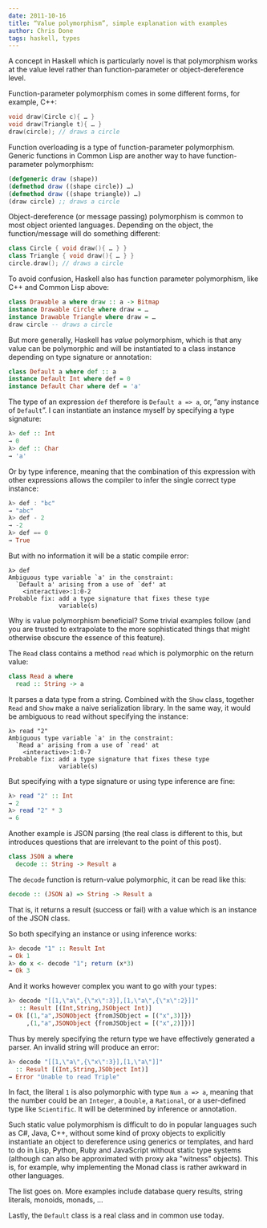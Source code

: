 ```yaml
---
date: 2011-10-16
title: “Value polymorphism”, simple explanation with examples
author: Chris Done
tags: haskell, types
---
```


A concept in Haskell which is particularly novel is that polymorphism
works at the value level rather than function-parameter or
object-dereference level.

Function-parameter polymorphism comes in some different forms, for
example, C++:

``` cpp
void draw(Circle c){ … }
void draw(Triangle t){ … }
draw(circle); // draws a circle
```

Function overloading is a type of function-parameter
polymorphism. Generic functions in Common Lisp are another way to have
function-parameter polymorphism:

``` commonlisp
(defgeneric draw (shape))
(defmethod draw ((shape circle)) …)
(defmethod draw ((shape triangle)) …)
(draw circle) ;; draws a circle
```

Object-dereference (or message passing) polymorphism is common to most
object oriented languages. Depending on the object, the function/message will
do something different:

``` cpp
class Circle { void draw(){ … } }
class Triangle { void draw(){ … } }
circle.draw(); // draws a circle
```

To avoid confusion, Haskell also has function parameter
polymorphism, like C++ and Common Lisp above:

``` haskell
class Drawable a where draw :: a -> Bitmap
instance Drawable Circle where draw = …
instance Drawable Triangle where draw = …
draw circle -- draws a circle
```

But more generally, Haskell has *value* polymorphism, which is that
any value can be polymorphic and will be instantiated to a class
instance depending on type signature or annotation:

``` haskell
class Default a where def :: a
instance Default Int where def = 0
instance Default Char where def = 'a'
```

The type of an expression `def` therefore is `Default a => a`, or,
“any instance of `Default`”. I can instantiate an instance myself by
specifying a type signature:

``` haskell
λ> def :: Int
→ 0
λ> def :: Char
→ 'a'
```

Or by type inference, meaning that the combination of this expression
with other expressions allows the compiler to infer the single correct
type instance:

``` haskell
λ> def : "bc"
→ "abc"
λ> def - 2
→ -2
λ> def == 0
→ True
```

But with no information it will be a static compile error:

    λ> def
    Ambiguous type variable `a' in the constraint:
      `Default a' arising from a use of `def' at
        <interactive>:1:0-2
    Probable fix: add a type signature that fixes these type
                  variable(s)

Why is value polymorphism beneficial? Some trivial examples follow
(and you are trusted to extrapolate to the more sophisticated things
that might otherwise obscure the essence of this feature).

The `Read` class contains a method `read` which is polymorphic on the
return value:

``` haskell
class Read a where
  read :: String -> a
```

It parses a data type from a string. Combined with the `Show` class,
together `Read` and `Show` make a naive serialization
library. In the same way, it would be ambiguous to read without
specifying the instance:

    λ> read "2"
    Ambiguous type variable `a' in the constraint:
      `Read a' arising from a use of `read' at
        <interactive>:1:0-7
    Probable fix: add a type signature that fixes these type
                  variable(s)

But specifying with a type signature or using type inference are fine:

``` haskell
λ> read "2" :: Int
→ 2
λ> read "2" * 3
→ 6
```


Another example is JSON parsing (the real class is different to this,
but introduces questions that are irrelevant to the point of this
post).

``` haskell
class JSON a where
  decode :: String -> Result a
```

The `decode` function is return-value polymorphic, it can be read like this:

``` haskell
decode :: (JSON a) => String -> Result a
```

That is, it returns a result (success or fail) with a value which is
an instance of the JSON class.

So both specifying an instance or using inference works:

``` haskell
λ> decode "1" :: Result Int
→ Ok 1
λ> do x <- decode "1"; return (x*3)
→ Ok 3
```

And it works however complex you want to go with your types:

``` haskell
λ> decode "[[1,\"a\",{\"x\":3}],[1,\"a\",{\"x\":2}]]"
   :: Result [(Int,String,JSObject Int)]
→ Ok [(1,"a",JSONObject {fromJSObject = [("x",3)]})
     ,(1,"a",JSONObject {fromJSObject = [("x",2)]})]
```

Thus by merely specifying the return type we have effectively
generated a parser. An invalid string will produce an error:

``` haskell
λ> decode "[[1,\"a\",{\"x\":3}],[1,\"a\"]]"
  :: Result [(Int,String,JSObject Int)]
→ Error "Unable to read Triple"
```

In fact, the literal `1` is also polymorphic with type `Num a => a`,
meaning that the number could be an `Integer`, a `Double`, a
`Rational`, or a user-defined type like `Scientific`. It will be
determined by inference or annotation.

Such static value polymorphism is difficult to do in popular languages
such as C#, Java, C++, without some kind of proxy objects to
explicitly instantiate an object to dereference using generics or
templates, and hard to do in Lisp, Python, Ruby and JavaScript without
static type systems (although can also be approximated with proxy aka
"witness" objects). This is, for example, why implementing the Monad
class is rather awkward in other languages.

The list goes on. More examples include database query results, string
literals, monoids, monads, …

Lastly, the `Default` class is a real class and in common use today.
